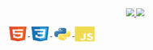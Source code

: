 <div align="center">
  <a href="https://github.com/davidviana">
  <img height="180em" src="https://github-readme-stats.vercel.app/api?username=davidviana&show_icons=true&theme=radical&include_all_commits=true&count_private=true"/>
  <img height="180em" src="https://github-readme-stats.vercel.app/api/top-langs/?username=davidviana&layout=compact&langs_count=7&theme=radical"/>
</div>
<div style="display: inline_block"><br>
  <img align="center" alt="vid-HTML" height="30" width="40" src="https://raw.githubusercontent.com/devicons/devicon/master/icons/html5/html5-original.svg">
  <img align="center" alt="vid-CSS" height="30" width="40" src="https://raw.githubusercontent.com/devicons/devicon/master/icons/css3/css3-original.svg">
  <img align="center" alt="vid-Python" height="30" width="40" src="https://raw.githubusercontent.com/devicons/devicon/master/icons/python/python-original.svg">
  <img align="center" alt="vid-JS" height="30" width="40" src="https://raw.githubusercontent.com/devicons/devicon/master/icons/javascript/javascript-plain.svg">
</div>
  
  
  
